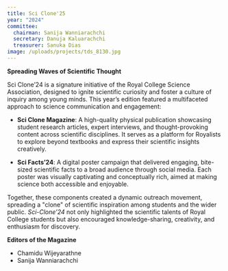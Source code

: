 ```yaml
---
title: Sci Clone'25
year: "2024"
committee:
  chairman: Sanija Wanniarachchi
  secretary: Danuja Kaluarachchi
  treasurer: Sanuka Dias
image: /uploads/projects/tds_8130.jpg
---
```

**Spreading Waves of Scientific Thought**

Sci Clone’24 is a signature initiative of the Royal College Science Association, designed to ignite scientific curiosity and foster a culture of inquiry among young minds. This year’s edition featured a multifaceted approach to science communication and engagement:



* **Sci Clone Magazine**: A high-quality physical publication showcasing student research articles, expert interviews, and thought-provoking content across scientific disciplines. It serves as a platform for Royalists to explore beyond textbooks and express their scientific insights creatively.

* **Sci Facts’24**: A digital poster campaign that delivered engaging, bite-sized scientific facts to a broad audience through social media. Each poster was visually captivating and conceptually rich, aimed at making science both accessible and enjoyable.


Together, these components created a dynamic outreach movement, spreading a "clone" of scientific inspiration among students and the wider public. *Sci-Clone’24* not only highlighted the scientific talents of Royal College students but also encouraged knowledge-sharing, creativity, and enthusiasm for discovery.

**Editors of the Magazine** 

* Chamidu Wijeyarathne
* Sanija Wanniarachchi
